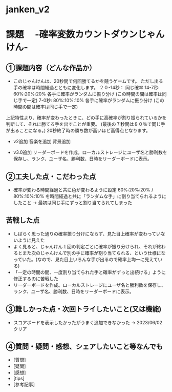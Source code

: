 # janken_v2

# 課題　 -確率変数カウントダウンじゃんけん-



## ①課題内容（どんな作品か）
- このじゃんけんは、20秒間で何回勝てるかを競うゲームです。 ただし出る手の確率は時間経過とともに変化します。 ２０-14秒： 同じ確率 14-7秒: 60%:20%:20% 各手に確率がランダムに振り分け (この時間の間は確率は同じ手で一定) 7-0秒: 80%:10%:10% 各手に確率がランダムに振り分け (この時間の間は確率は同じ手で一定)

上記特性より、確率が変わったときに、どの手に高確率が割り振られているかを判断して、それに勝てる手を出すことが重要。 (最後の７秒間は８０％で同じ手が出ることになる。)
20秒終了時の勝ち数が高いほど高得点となります。

- v2追加
音楽を追加
背景追加

- v3.0追加
リーダーボードを作成。ローカルストレージにユーザ名と勝利数を保存し、ランク、ユーザ名、勝利数、日時をリーダーボードに表示。

## ②工夫した点・こだわった点
- 確率が変わる時間経過と共に色が変わるように設定
60%:20%:20% / 80%:10%:10% を時間経過と共に「ランダムな手」に割り当てられるようにしたこと → 最初は同じ手にずっと割り当てられてしまった

## 苦戦した点
- しばらく思った通りの確率振り分けにならず、見た目上確率が変わっていないように見えた
- よく見ると、じゃんけん１回の判定ごとに確率が振り分けられ、それが終わるとまた次のじゃんけんで別の手に確率が割り当てられる、という仕様になっていた。(なので、見た目上いろんな手が出るので確率上均一に見えている)
- 「一定の時間の間、一度割り当てられた手と確率がずっと出続ける」ように修正するのに苦戦した
- リーダーボードを作成。ローカルストレージにユーザ名と勝利数を保存し、ランク、ユーザ名、勝利数、日時をリーダーボードに表示。

## ③難しかった点・次回トライしたいこと(又は機能)
- スコアボードを表示したかったがうまく追加できなかった → 2023/06/02 クリア


## ④質問・疑問・感想、シェアしたいこと等なんでも
- [質問]
- [疑問]
- [感想]
- [tips]
- [参考記事]
